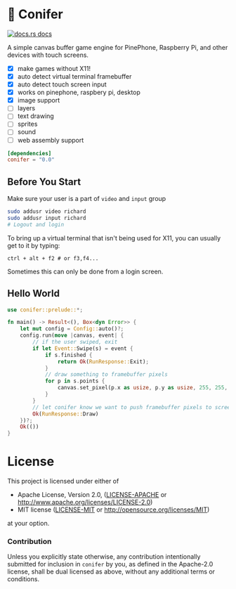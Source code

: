# :evergreen_tree: Conifer

<a href="https://docs.rs/conifer"><img src="https://img.shields.io/badge/docs-latest-blue.svg?style=flat-square" alt="docs.rs docs" /></a>

A simple canvas buffer game engine for PinePhone, Raspberry Pi, and other devices with touch screens.

- [x] make games without X11!
- [x] auto detect virtual terminal framebuffer
- [x] auto detect touch screen input
- [x] works on pinephone, raspbery pi, desktop
- [x] image support
- [ ] layers
- [ ] text drawing
- [ ] sprites
- [ ] sound
- [ ] web assembly support

```toml
[dependencies]
conifer = "0.0"
```
## Before You Start

Make sure your user is a part of `video` and `input` group

```bash
sudo addusr video richard 
sudo addusr input richard
# Logout and login
```

To bring up a virtual terminal that isn't being used for X11, you can usually get to it by typing:

```
ctrl + alt + f2 # or f3,f4...
```

Sometimes this can only be done from a login screen.

## Hello World

```rust
use conifer::prelude::*;

fn main() -> Result<(), Box<dyn Error>> {
    let mut config = Config::auto()?;
    config.run(move |canvas, event| {
        // if the user swiped, exit
        if let Event::Swipe(s) = event {
            if s.finished {
                return Ok(RunResponse::Exit);
            }
            // draw something to framebuffer pixels
            for p in s.points {
                canvas.set_pixel(p.x as usize, p.y as usize, 255, 255, 255);
            }
        }
        // let conifer know we want to push framebuffer pixels to screen
        Ok(RunResponse::Draw)
    })?;
    Ok(())
}
```

# License

This project is licensed under either of

 * Apache License, Version 2.0, ([LICENSE-APACHE](LICENSE-APACHE) or
   http://www.apache.org/licenses/LICENSE-2.0)
 * MIT license ([LICENSE-MIT](LICENSE-MIT) or
   http://opensource.org/licenses/MIT)

at your option.

### Contribution

Unless you explicitly state otherwise, any contribution intentionally submitted
for inclusion in `conifer` by you, as defined in the Apache-2.0 license, shall be
dual licensed as above, without any additional terms or conditions.
